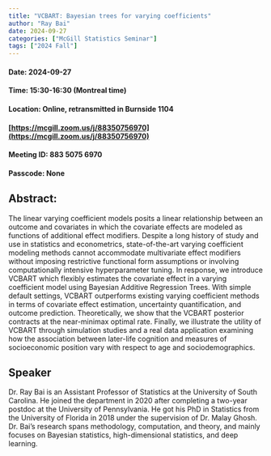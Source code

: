```yaml
---
title: "VCBART: Bayesian trees for varying coefficients"
author: "Ray Bai"
date: 2024-09-27
categories: ["McGill Statistics Seminar"]
tags: ["2024 Fall"]
---
```


#### Date: 2024-09-27
#### Time: 15:30-16:30 (Montreal time)
#### Location: Online, retransmitted in Burnside 1104
#### [https://mcgill.zoom.us/j/88350756970](https://mcgill.zoom.us/j/88350756970)
#### Meeting ID: 883 5075 6970
#### Passcode: None



## Abstract:

The linear varying coefficient models posits a linear relationship between an outcome and covariates in which the covariate effects are modeled as functions of additional effect modifiers. Despite a long history of study and use in statistics and econometrics, state-of-the-art varying coefficient modeling methods cannot accommodate multivariate effect modifiers without imposing restrictive functional form assumptions or involving computationally intensive hyperparameter tuning. In response, we introduce VCBART which flexibly estimates the covariate effect in a varying coefficient model using Bayesian Additive Regression Trees. With simple default settings, VCBART outperforms existing varying coefficient methods in terms of covariate effect estimation, uncertainty quantification, and outcome prediction. Theoretically, we show that the VCBART posterior contracts at the near-minimax optimal rate. Finally, we illustrate the utility of VCBART through simulation studies and a real data application examining how the association between later-life cognition and measures of socioeconomic position vary with respect to age and sociodemographics.

## Speaker

Dr. Ray Bai is an Assistant Professor of Statistics at the University of South Carolina. He joined the department in 2020 after completing a two-year postdoc at the University of Pennsylvania. He got his PhD in Statistics from the University of Florida in 2018 under the supervision of Dr. Malay Ghosh. Dr. Bai’s research spans methodology, computation, and theory, and mainly focuses on Bayesian statistics, high-dimensional statistics, and deep learning.